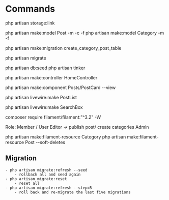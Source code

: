 
# Commands
php artisan storage:link

php artisan make:model Post -m -c -f
php artisan make:model Category -m -f

php artisan make:migration create_category_post_table

php artisan  migrate

php artisan db:seed
php artisan tinker

php artisan make:controller HomeController

php artisan make:component Posts/PostCard --view

php artisan livewire:make PostList

php artisan livewire:make SearchBox

composer require filament/filament:"^3.2" -W


Role:
    Member / User
    Editor -> publish post/ create categories
    Admin

php artisan make:filament-resource Category
php artisan make:filament-resource Post --soft-deletes

## Migration
    - php artisan migrate:refresh --seed 
        - rollback all and seed again
    - php artisan migrate:reset 
        - reset all
    - php artisan migrate:refresh --step=5
        - roll back and re-migrate the last five migrations